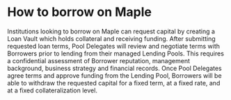 # How to borrow on Maple

Institutions looking to borrow on Maple can request capital by creating a Loan Vault which holds collateral and receiving funding. After submitting requested loan terms, Pool Delegates will review and negotiate terms with Borrowers prior to lending from their managed Lending Pools. This requires a confidential assessment of Borrower reputation, management background, business strategy and financial records. Once Pool Delegates agree terms and approve funding from the Lending Pool, Borrowers will be able to withdraw the requested capital for a fixed term, at a fixed rate, and at a fixed collateralization level.

